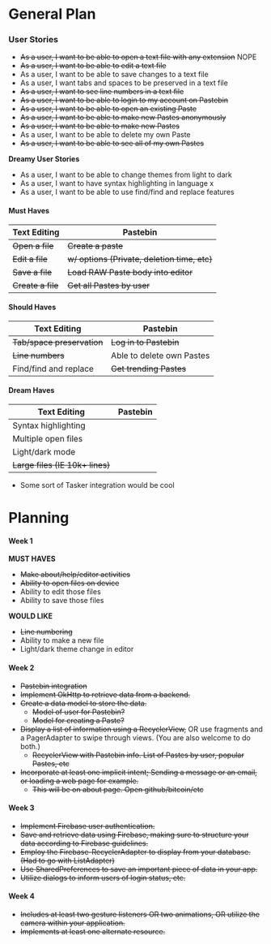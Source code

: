 General Plan
======


### User Stories
* ~~As a user, I want to be able to open a text file with any extension~~ NOPE
* ~~As a user, I want to be able to edit a text file~~
* As a user, I want to be able to save changes to a text file
* As a user, I want tabs and spaces to be preserved in a text file
* ~~As a user, I want to see line numbers in a text file~~
* ~~As a user, I want to be able to login to my account on  Pastebin~~
* ~~As a user, I want to be able to open an existing Paste~~
* ~~As a user, I want to be able to make new Pastes anonymously~~
* ~~As a user, I want to be able to make new Pastes~~
* As a user, I want to be able to delete my own Paste
* ~~As a user, I want to be able to see all of my own Pastes~~

**Dreamy User Stories**
* As a user, I want to be able to change themes from light to dark
* As a user, I want to have syntax highlighting in language x
* As a user, I want to be able to use find/find and replace features


#### Must Haves
Text Editing | Pastebin
-------------|-------------
~~Open a file~~ | ~~Create a paste~~
~~Edit a file~~ | ~~w/ options (Private, deletion time, etc)~~
~~Save a file~~ | ~~Load RAW Paste body into editor~~
~~Create a file~~ |  ~~Get all Pastes by user~~

#### Should Haves
Text Editing | Pastebin
-------------|-------------
~~Tab/space preservation~~ | ~~Log in to Pastebin~~
~~Line numbers~~ | Able to delete own Pastes
Find/find and replace | ~~Get trending Pastes~~

#### Dream Haves
Text Editing | Pastebin
-------------|-------------
Syntax highlighting | 
Multiple open files | 
Light/dark mode | 
~~Large files (IE 10k+ lines)~~ | 
* Some sort of Tasker integration would be cool

Planning
======

#### Week 1
**MUST HAVES**
* ~~Make about/help/editor activities~~
* ~~Ability to open files on device~~
* Ability to edit those files
* Ability to save those files

**WOULD LIKE**
* ~~Line numbering~~
* Ability to make a new file
* Light/dark theme change in editor


#### Week 2
* ~~Pastebin integration~~
* ~~Implement OkHttp to retrieve data from a backend.~~
* ~~Create a data model to store the data.~~
  * ~~Model of user for Pastebin?~~
  * ~~Model for creating a Paste?~~
* ~~Display a list of information using a RecyclerView,~~ OR use fragments and a PagerAdapter to swipe through views. (You are also welcome to do both.)
  * ~~RecyclerView with Pastebin info. List of Pastes by user, popular Pastes, etc~~
* ~~Incorporate at least one implicit intent; Sending a message or an email, or loading a web page for example.~~
  * ~~This will be on about page. Open github/bitcoin/etc~~

#### Week 3
* ~~Implement Firebase user authentication.~~
* ~~Save and retrieve data using Firebase, making sure to structure your data according to Firebase guidelines.~~
* ~~Employ the Firebase-RecyclerAdapter to display from your database. (Had to go with ListAdapter)~~
* ~~Use SharedPreferences to save an important piece of data in your app.~~
* ~~Utilize dialogs to inform users of login status, etc.~~


#### Week 4

* ~~Includes at least two gesture listeners OR two animations, OR utilize the camera within your application.~~
* ~~Implements at least one alternate resource.~~
